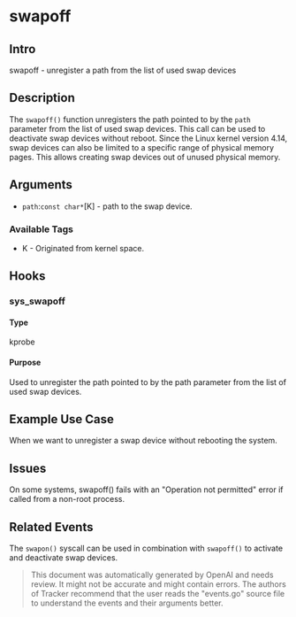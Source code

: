 
# swapoff

## Intro
swapoff - unregister a path from the list of used swap devices

## Description
The `swapoff()` function unregisters the path pointed to by the `path` parameter from the list of used swap devices. This call can be used to deactivate swap devices without reboot. Since the Linux kernel version 4.14, swap devices can also be limited to a specific range of physical memory pages. This allows creating swap devices out of unused physical memory. 

## Arguments
* `path`:`const char*`[K] - path to the swap device.  

### Available Tags
* K - Originated from kernel space.

## Hooks
### sys_swapoff
#### Type
kprobe
#### Purpose
Used to unregister the path pointed to by the path parameter from the list of used swap devices.

## Example Use Case
When we want to unregister a swap device without rebooting the system.

## Issues
On some systems, swapoff() fails with an "Operation not permitted" error if called from a non-root process.

## Related Events
The `swapon()` syscall can be used in combination with `swapoff()` to activate and deactivate swap devices.

> This document was automatically generated by OpenAI and needs review. It might
> not be accurate and might contain errors. The authors of Tracker recommend that
> the user reads the "events.go" source file to understand the events and their
> arguments better.
